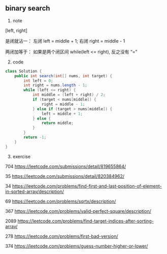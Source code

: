 ## binary search
1. note

[left, right]

是闭就沾一： 左闭 left = middle + 1; 右闭 right = middle - 1

两闭加等于： 如果是两个闭区间 while(left <= right), 反之没有 “=”

2. code
```java
class Solution {
    public int search(int[] nums, int target) {
        int left = 0;
        int right = nums.length - 1;
        while (left <= right) {
            int middle = (left + right) / 2;
            if (target < nums[middle]) {
                right = middle - 1;
            } else if (target > nums[middle]) {
                left = middle + 1;
            } else {
                return middle;
            }
        }
        return -1;
    }
}
```


3. exercise

704 https://leetcode.com/submissions/detail/819655864/

35 https://leetcode.com/submissions/detail/820384962/ 

34 https://leetcode.com/problems/find-first-and-last-position-of-element-in-sorted-array/description/

69 https://leetcode.com/problems/sqrtx/description/

367 https://leetcode.com/problems/valid-perfect-square/description/

2089 https://leetcode.com/problems/find-target-indices-after-sorting-array/

278 https://leetcode.com/problems/first-bad-version/

374 https://leetcode.com/problems/guess-number-higher-or-lower/
